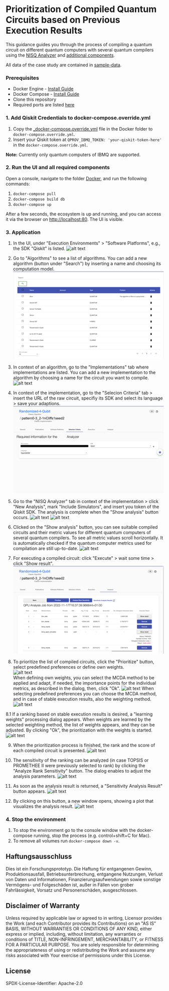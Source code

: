 # Prioritization of Compiled Quantum Circuits based on Previous Execution Results

This guidance guides you through the process of compiling a quantum circuit on different quantum computers with several quantum compilers using the [NISQ Analyzer](https://github.com/UST-QuAntiL/nisq-analyzer/) and [additional components](https://github.com/UST-QuAntiL/nisq-analyzer-content/blob/master/prioritization-based-on-learned-weights/Docker/README.md).  
  
All data of the case study are contained in [sample-data](./sample-data).

### Prerequisites
+ Docker Engine - [Install Guide](https://docs.docker.com/engine/install/)
+ Docker Compose - [Install Guide](https://docs.docker.com/compose/install/)
+ Clone this repository
+ Required ports are listed [here](./Docker/README.md)


### 1. Add Qiskit Credentials to docker-compose.override.yml
1. Copy the [_docker-compose.override.yml](./Docker/_docker-compose.override.yml) file in the Docker folder
to `docker-compose.override.yml`.
2. Insert your Qiskit token at `QPROV_IBMQ_TOKEN: 'your-qiskit-token-here'` in the `docker-compose.override.yml`.

**Note:** Currently only quantum computers of IBMQ are supported.

### 2. Run the UI and all required components
Open a console, navigate to the folder [Docker](./Docker), and run the following commands:

1. `docker-compose pull`
2. `docker-compose build db`
3. `docker-compose up`

After a few seconds, the ecosystem is up and running, and you can access it via the browser on <http://localhost:80>.
The UI is visible.

### 3. Application

1. In the UI, under "Execution Environments" > "Software Platforms", e.g., the SDK "Qiskit" is listed.
   ![alt text](./pictures/sdks.png "SDKs")
  
2. Go to "Algorithms" to see a list of algorithms. You can add a new algorithm (button under "Search") by inserting a name and choosing its computation model.
   ![alt text](./pictures/algorithms.png "Algorithms")
  
3. In context of an algorithm, go to the "Implementations" tab where implementations are listed. You can add a new implementation to the algorithm by choosing a name for the circuit you want to compile.
   ![alt text](./pictures/implementations.png "Implementation")
  
4. In context of the implementation, go to the "Selecion Criteria" tab > insert the URL of the raw circuit, specifiy its SDK and select its language > save your adaptions.  
   ![alt text](./pictures/selection-criteria.png "Selection criteria")
  
5. Go to the "NISQ Analyzer" tab in context of the implementation > click "New Analysis", mark "Include Simulators", and insert you token of the Qiskit SDK.
The analysis is complete when the "Show analysis" button occurs.
   ![alt text](./pictures/start-analysis.png "analysis jobs")
   ![alt text](./pictures/qpu-analysis-finished.png "analysis jobs")
  
6. Clicked on the "Show analysis" button, you can see suitable compiled circuits and their metric values for different quantum computers of several quantum compilers. 
To see all metric values scroll horizontally. It is automatically checked if the quantum computer metrics used for compilation are still up-to-date.
   ![alt text](./pictures/analysis-results-list.png "analysis metrics")
  
7. For executing a compiled circuit: click "Execute" > wait some time > click "Show result".
   ![alt text](./pictures/execution.png "show execution result")
  
8. To prioritize the list of compiled circuits, click the "Prioritize" button, select predefined preferences or define own weights.  
   ![alt text](./pictures/predefined-preferences.png "prioritization dialog")  
When defining own weights, you can select the MCDA method to be applied and adapt, if needed, the importance points for the individual metrics, as described in the dialog, then, click "Ok".
   ![alt text](./pictures/own-weights.png "own weights")
When selecting predefined preferences you can choose the MCDA method, and in case of stable execution results, also the weighting method.
   ![alt text](./pictures/weighting-mcda-method.png "predefined weights settings")

8.1 If a ranking based on stable execution results is desired, a "learning weights" processing dialog appears. When weights are learned by the selected weighting method, the list of weights appears, and they can be adjusted. By clicking "Ok", the prioritization with the weights is started.
   ![alt text](./pictures/learned-weights.png "learned weights")

9. When the prioritization process is finished, the rank and the score of each compiled circuit is presented.
   ![alt text](./pictures/ranking.png "prioritization ranking")

10. The sensitivity of the ranking can be analyzed (in case TOPSIS or PROMETHEE II were previously selected to rank) by clicking the "Analyze Rank Sensitivity" button. The dialog enables to adjust the analysis parameters.
   ![alt text](./pictures/sensitivity-analysis.png "sensitivity analysis dialog")

11. As soon as the analysis result is returned, a "Sensitivity Analysis Result" button appears.
    ![alt text](./pictures/sensitivity-analysis-result.png "sensitivity analysis result button")

12. By clicking on this button, a new window opens, showing a plot that visualizes the analysis result.
    ![alt text](./pictures/sensitivity-analysis-plot.png "sensitivity analysis plot")

### 4. Stop the environment

1. To stop the environment go to the console window with the docker-compose running, stop the process (e.g. control+shift+C for Mac).
2. To remove all volumes run `docker-compose down -v`.


## Haftungsausschluss

Dies ist ein Forschungsprototyp.
Die Haftung für entgangenen Gewinn, Produktionsausfall, Betriebsunterbrechung, entgangene Nutzungen, Verlust von Daten und Informationen, Finanzierungsaufwendungen sowie sonstige Vermögens- und Folgeschäden ist, außer in Fällen von grober Fahrlässigkeit, Vorsatz und Personenschäden, ausgeschlossen.

## Disclaimer of Warranty

Unless required by applicable law or agreed to in writing, Licensor provides the Work (and each Contributor provides its Contributions) on an "AS IS" BASIS, WITHOUT WARRANTIES OR CONDITIONS OF ANY KIND, either express or implied, including, without limitation, any warranties or conditions of TITLE, NON-INFRINGEMENT, MERCHANTABILITY, or FITNESS FOR A PARTICULAR PURPOSE.
You are solely responsible for determining the appropriateness of using or redistributing the Work and assume any risks associated with Your exercise of permissions under this License.

## License

SPDX-License-Identifier: Apache-2.0
